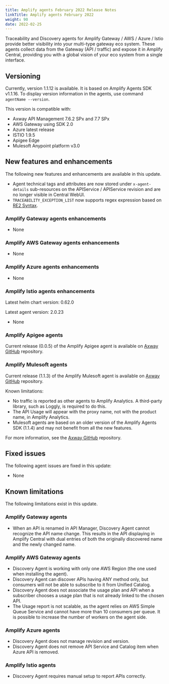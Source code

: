 ```yaml
---
title: Amplify agents February 2022 Release Notes
linkTitle: Amplify agents February 2022
weight: 90
date: 2022-02-25
---
```


Traceability and Discovery agents for Amplify Gateway / AWS / Azure / Istio provide better visibility into your multi-type gateway eco system. These agents collect data from the Gateway (API / traffic) and expose it in Amplify Central, providing you with a global vision of your eco system from a single interface.

## Versioning

Currently, version 1.1.12 is available. It is based on Amplify Agents SDK v1.1.16.
To display version information in the agents, use command `agentName --version`.

This version is compatible with:

* Axway API Management 7.6.2 SPx and 7.7 SPx
* AWS Gateway using SDK 2.0
* Azure latest release
* ISTIO 1.9.5
* Apigee Edge
* Mulesoft Anypoint platform v3.0

## New features and enhancements

The following new features and enhancements are available in this update.

* Agent technical tags and attributes are now stored under `x-agent-details` sub-resources on the APIService / APIService revision and are no longer visible in Central WebUI.
* `TRACEABILITY_EXCEPTION_LIST` now supports regex expression based on [RE2 Syntax](https://github.com/google/re2/wiki/Syntax).

### Amplify Gateway agents enhancements

* None

### Amplify AWS Gateway agents enhancements

* None

### Amplify Azure agents enhancements

* None

### Amplify Istio agents enhancements

Latest helm chart version: 0.62.0

Latest agent version: 2.0.23

* None

### Amplify Apigee agents

Current release (0.0.5) of the Amplify Apigee agent is available on [Axway GitHub](https://github.com/Axway/agents-apigee) repository.

### Amplify Mulesoft agents

Current release (1.1.3) of the Amplify Mulesoft agent is available on [Axway GitHub](https://github.com/Axway/agents-mulesoft) repository.

Known limitations:

* No traffic is reported as other agents to Amplify Analytics. A third-party library, such as Loggly, is required to do this.
* The API Usage will appear with the proxy name, not with the product name, in Amplify Analytics.
* Mulesoft agents are based on an older version of the Amplify Agents SDK (1.1.4) and may not benefit from all the new features.

For more information, see the [Axway GitHub](https://github.com/Axway/agents-apigee) repository.

## Fixed issues

The following agent issues are fixed in this update:

* None

## Known limitations

The following limitations exist in this update.

### Amplify Gateway agents

* When an API is renamed in API Manager, Discovery Agent cannot recognize the API name change. This results in the API displaying in Amplify Central with dual entries of both the originally discovered name and the newly changed name.

### Amplify AWS Gateway agents

* Discovery Agent is working with only one AWS Region (the one used when installing the agent).
* Discovery Agent can discover APIs having ANY method only, but consumers will not be able to subscribe to it from Unified Catalog.
* Discovery Agent does not associate the usage plan and API when a subscriber chooses a usage plan that is not already linked to the chosen API.
* The Usage report is not scalable, as the agent relies on AWS Simple Queue Service and cannot have more than 10 consumers per queue. It is possible to increase the number of workers on the agent side.

### Amplify Azure agents

* Discovery Agent does not manage revision and version.
* Discovery Agent does not remove API Service and Catalog item when Azure API is removed.

### Amplify Istio agents

* Discovery Agent requires manual setup to report APIs correctly.

